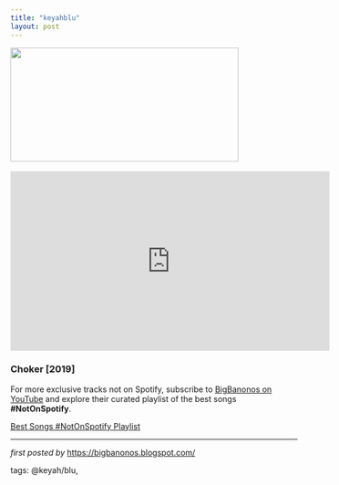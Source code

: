 ```yaml
---
title: "keyahblu"
layout: post
---
```

<div class="separator" ><a href="https://media.pitchfork.com/photos/5d0b907fc612b8ddcd6635e0/2:1/w_790/KEYAH:BLU.jpg" imageanchor="1"><img border="0" src="https://media.pitchfork.com/photos/5d0b907fc612b8ddcd6635e0/2:1/w_790/KEYAH:BLU.jpg" width="400" height="200" data-original-width="790" data-original-height="395" /></a></div><br />
<iframe width="560" height="315" src="https://www.youtube.com/embed/videoseries?list=PLtuNtuTatqI2yURbddAa-oQqQt31AyO12" frameborder="0" allow="accelerometer; autoplay; encrypted-media; gyroscope; picture-in-picture" allowfullscreen></iframe>
<br />
<h3>Choker [2019]</h3>

<!--Subscribe and Playlist Links-->
<div>
    <p>For more exclusive tracks not on Spotify, subscribe to <a href="https://www.youtube.com/@BigBanonos" target="_blank">BigBanonos on YouTube</a> and explore their curated playlist of the best songs <strong>#NotOnSpotify</strong>.</p>
    <p><a href="https://www.youtube.com/playlist?list=PLtuNtuTatqI0kFahUCbtbfenC_ET5O_tr" target="_blank">Best Songs #NotOnSpotify Playlist<br /></a></p></div>

<hr />

<p><em>first posted by</em> <a href="https://bigbanonos.blogspot.com/" rel="noopener" target="_new">https://bigbanonos.blogspot.com/</a></p>

<p>tags: @keyah/blu,</p>
